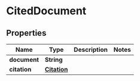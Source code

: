 

# CitedDocument


## Properties

| Name | Type | Description | Notes |
|------------ | ------------- | ------------- | -------------|
|**document** | **String** |  |  |
|**citation** | [**Citation**](Citation.md) |  |  |



